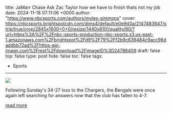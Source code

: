 title: JaMarr Chase Ask Zac Taylor how we have to finish thats not my job
date: 2024-11-18 07:11:06 +0000
author: "https://www.nbcsports.com/authors/myles-simmons"
cover: https://nbcsports.brightspotcdn.com/dims4/default/e0e9d3a/2147483647/strip/true/crop/2845x1600+0+0/resize/1440x810!/quality/90/?url=https%3A%2F%2Fnbc-sports-production-nbc-sports.s3.us-east-1.amazonaws.com%2Fbrightspot%2Fd9%2F79%2Ff2b9c639484c9acc96daddbb72ad%2Fhttps-api-imagn.com%2Frest%2Fdownload%2FimageID%3D24788409
draft: false
top: false
type: post
hide: false
toc: false
tags:
  - Sports
---

![](https://nbcsports.brightspotcdn.com/dims4/default/e0e9d3a/2147483647/strip/true/crop/2845x1600+0+0/resize/1440x810!/quality/90/?url=https%3A%2F%2Fnbc-sports-production-nbc-sports.s3.us-east-1.amazonaws.com%2Fbrightspot%2Fd9%2F79%2Ff2b9c639484c9acc96daddbb72ad%2Fhttps-api-imagn.com%2Frest%2Fdownload%2FimageID%3D24788409)

Following Sunday's 34-27 loss to the Chargers, the Bengals were once again left searching for answers now that the club has fallen to 4-7.

[read more](https://www.nbcsports.com/nfl/profootballtalk/rumor-mill/news/jamarr-chase-ask-zac-taylor-how-we-have-to-finish-thats-not-my-job)
